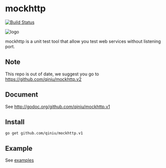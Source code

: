 mockhttp
========

[![Build Status](https://travis-ci.org/qiniu/mockhttp.v1.png?branch=master)](https://travis-ci.org/qiniu/mockhttp)

![logo](http://qiniutek.com/images/logo-2.png)

mockhttp is a unit test tool that allow you test web services without listening port.

## Note

This repo is out of date, we suggest you go to https://github.com/qiniu/mockhttp.v2

## Document

See http://godoc.org/github.com/qiniu/mockhttp.v1


## Install

```
go get github.com/qiniu/mockhttp.v1
```

## Example

See [examples](https://github.com/qiniu/mockhttp.v1/tree/develop/examples/basic)

